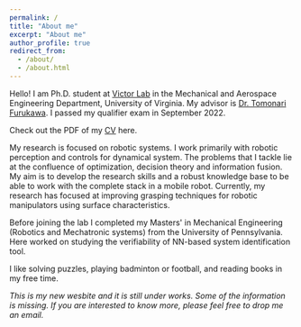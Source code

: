```yaml
---
permalink: /
title: "About me"
excerpt: "About me"
author_profile: true
redirect_from: 
  - /about/
  - /about.html
---
```

Hello!
I am Ph.D. student at [Victor Lab](https://www.victor-uva.org/) in the Mechanical and Aerospace Engineering Department, University of Virginia. My advisor is [Dr. Tomonari Furukawa](https://engineering.virginia.edu/faculty/tomonari-furukawa). I passed my qualifier exam in September 2022.

Check out the PDF of my [CV](https://drive.google.com/file/d/1jCUgp8DP6XjSHzLD8XMzDsKY9_uXlNk3/view?usp=share_link) here.

My research is focused on robotic systems. I work primarily with robotic perception and controls for dynamical system. The problems that I tackle lie at the confluence of optimization, decision theory and information fusion. My aim is to develop the research skills and a robust knowledge base to be able to work with the complete stack in a mobile robot. Currently, my research has focused at improving grasping techniques for robotic manipulators using surface characteristics.

Before joining the lab I completed my Masters' in Mechanical Engineering (Robotics and Mechatronic systems) from the University of Pennsylvania. Here worked on studying the verifiability of NN-based system identification tool. 

I like solving puzzles, playing badminton or football, and reading books in my free time.

*This is my new wesbite and it is still under works. Some of the information is missing. If you are interested to know more, please feel free to drop me an email.*


